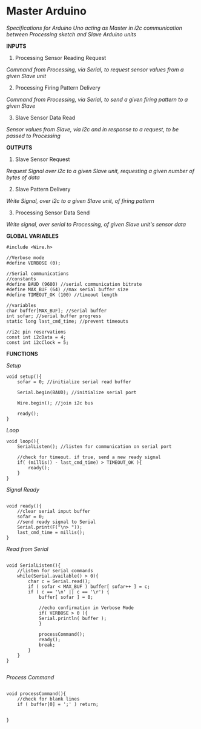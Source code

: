 # Master Arduino

*Specifications for Arduino Uno acting as Master in i2c communication between Processing sketch and Slave Arduino units*

**INPUTS**

1) Processing Sensor Reading Request

*Command from Processing, via Serial, to request sensor values from a given Slave unit*

2) Processing Firing Pattern Delivery

*Command from Processing, via Serial, to send a given firing pattern to a given Slave*

3) Slave Sensor Data Read

*Sensor values from Slave, via i2c and in response to a request, to be passed to Processing*

**OUTPUTS**

1) Slave Sensor Request

*Request Signal over i2c to a given Slave unit, requesting a given number of bytes of data*

2) Slave Pattern Delivery

*Write Signal, over i2c to a given Slave unit, of firing pattern*

3) Processing Sensor Data Send

*Write signal, over serial to Processing, of given Slave unit's sensor data*



**GLOBAL VARIABLES**
```Arduino
#include <Wire.h>

//Verbose mode
#define VERBOSE (0);

//Serial communications
//constants
#define BAUD (9600) //serial communication bitrate
#define MAX_BUF (64) //max serial buffer size
#define TIMEOUT_OK (100) //timeout length

//variables
char buffer[MAX_BUF]; //serial buffer
int sofar; //serial buffer progress
static long last_cmd_time; //prevent timeouts

//i2c pin reservations
const int i2cData = 4;
const int i2cClock = 5;
```

**FUNCTIONS**

*Setup*
```Arduino
void setup(){
	sofar = 0; //initialize serial read buffer

	Serial.begin(BAUD); //initialize serial port
	
	Wire.begin(); //join i2c bus

	ready();
}
```

*Loop*
```Arduino
void loop(){
	SerialListen(); //listen for communication on serial port

	//check for timeout. if true, send a new ready signal
	if( (millis() - last_cmd_time) > TIMEOUT_OK ){
		ready();
	}
}
```

*Signal Ready*
```Arduino

void ready(){
	//clear serial input buffer
	sofar = 0;
	//send ready signal to Serial
	Serial.print(F("\n> "));
	last_cmd_time = millis();
}
```

*Read from Serial*
```Arduino

void SerialListen(){
	//listen for serial commands
	while(Serial.available() > 0){
		char c = Serial.read();
		if ( sofar < MAX_BUF ) buffer[ sofar++ ] = c;
		if ( c == '\n' || c == '\r') {
			buffer[ sofar ] = 0;

			//echo confirmation in Verbose Mode
			if( VERBOSE > 0 ){
			Serial.println( buffer );
			}

			processCommand();
			ready();
			break;
		}
	}
}
	
```

*Process Command*
```Arduino

void processCommand(){
	//check for blank lines
	if ( buffer[0] = ';' ) return;


}

```
	
